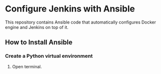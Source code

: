 # Configure Jenkins with Ansible
This repository contains Ansible code that automatically configures Docker engine and Jenkins on top of it.

## How to Install Ansible
### Create a Python virtual environment
1. Open terminal.